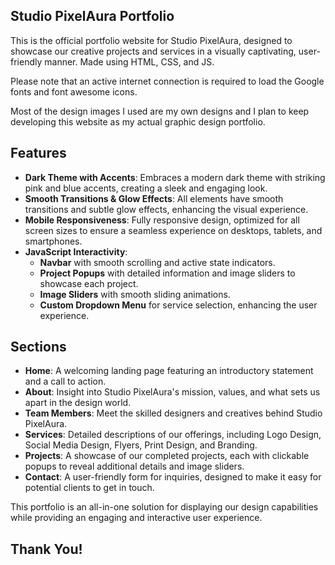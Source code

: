 ## Studio PixelAura Portfolio

This is the official portfolio website for Studio PixelAura, designed to showcase our creative projects and services in a visually captivating, user-friendly manner.
Made using HTML, CSS, and JS. 

Please note that an active internet connection is required to load the Google fonts and font awesome icons.

Most of the design images I used are my own designs and I plan to keep developing this website as my actual graphic design portfolio.

## Features
- **Dark Theme with Accents**: Embraces a modern dark theme with striking pink and blue accents, creating a sleek and engaging look.
- **Smooth Transitions & Glow Effects**: All elements have smooth transitions and subtle glow effects, enhancing the visual experience.
- **Mobile Responsiveness**: Fully responsive design, optimized for all screen sizes to ensure a seamless experience on desktops, tablets, and smartphones.
- **JavaScript Interactivity**: 
  - **Navbar** with smooth scrolling and active state indicators.
  - **Project Popups** with detailed information and image sliders to showcase each project.
  - **Image Sliders** with smooth sliding animations.
  - **Custom Dropdown Menu** for service selection, enhancing the user experience.

## Sections
- **Home**: A welcoming landing page featuring an introductory statement and a call to action.
- **About**: Insight into Studio PixelAura's mission, values, and what sets us apart in the design world.
- **Team Members**: Meet the skilled designers and creatives behind Studio PixelAura.
- **Services**: Detailed descriptions of our offerings, including Logo Design, Social Media Design, Flyers, Print Design, and Branding.
- **Projects**: A showcase of our completed projects, each with clickable popups to reveal additional details and image sliders.
- **Contact**: A user-friendly form for inquiries, designed to make it easy for potential clients to get in touch.

This portfolio is an all-in-one solution for displaying our design capabilities while providing an engaging and interactive user experience. 

## Thank You!

